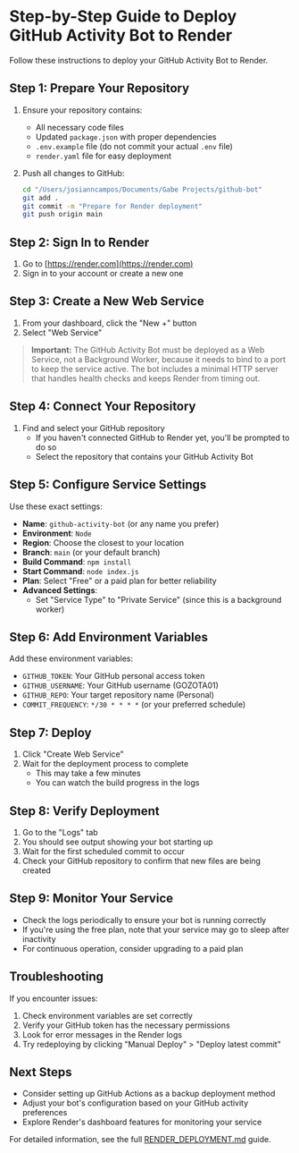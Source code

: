 # Step-by-Step Guide to Deploy GitHub Activity Bot to Render

Follow these instructions to deploy your GitHub Activity Bot to Render.

## Step 1: Prepare Your Repository

1. Ensure your repository contains:
   - All necessary code files
   - Updated `package.json` with proper dependencies
   - `.env.example` file (do not commit your actual `.env` file)
   - `render.yaml` file for easy deployment

2. Push all changes to GitHub:
   ```zsh
   cd "/Users/josianncampos/Documents/Gabe Projects/github-bot"
   git add .
   git commit -m "Prepare for Render deployment"
   git push origin main
   ```

## Step 2: Sign In to Render

1. Go to [https://render.com](https://render.com)
2. Sign in to your account or create a new one

## Step 3: Create a New Web Service

1. From your dashboard, click the "New +" button
2. Select "Web Service"

> **Important:** The GitHub Activity Bot must be deployed as a Web Service, not a Background Worker, because it needs to bind to a port to keep the service active. The bot includes a minimal HTTP server that handles health checks and keeps Render from timing out.

## Step 4: Connect Your Repository

1. Find and select your GitHub repository
   - If you haven't connected GitHub to Render yet, you'll be prompted to do so
   - Select the repository that contains your GitHub Activity Bot

## Step 5: Configure Service Settings

Use these exact settings:

- **Name**: `github-activity-bot` (or any name you prefer)
- **Environment**: `Node`
- **Region**: Choose the closest to your location
- **Branch**: `main` (or your default branch)
- **Build Command**: `npm install`
- **Start Command**: `node index.js`
- **Plan**: Select "Free" or a paid plan for better reliability
- **Advanced Settings**:
  - Set "Service Type" to "Private Service" (since this is a background worker)

## Step 6: Add Environment Variables

Add these environment variables:

- `GITHUB_TOKEN`: Your GitHub personal access token
- `GITHUB_USERNAME`: Your GitHub username (GOZOTA01)
- `GITHUB_REPO`: Your target repository name (Personal)
- `COMMIT_FREQUENCY`: `*/30 * * * *` (or your preferred schedule)

## Step 7: Deploy

1. Click "Create Web Service"
2. Wait for the deployment process to complete
   - This may take a few minutes
   - You can watch the build progress in the logs

## Step 8: Verify Deployment

1. Go to the "Logs" tab
2. You should see output showing your bot starting up
3. Wait for the first scheduled commit to occur
4. Check your GitHub repository to confirm that new files are being created

## Step 9: Monitor Your Service

- Check the logs periodically to ensure your bot is running correctly
- If you're using the free plan, note that your service may go to sleep after inactivity
- For continuous operation, consider upgrading to a paid plan

## Troubleshooting

If you encounter issues:

1. Check environment variables are set correctly
2. Verify your GitHub token has the necessary permissions
3. Look for error messages in the Render logs
4. Try redeploying by clicking "Manual Deploy" > "Deploy latest commit"

## Next Steps

- Consider setting up GitHub Actions as a backup deployment method
- Adjust your bot's configuration based on your GitHub activity preferences
- Explore Render's dashboard features for monitoring your service

For detailed information, see the full [RENDER_DEPLOYMENT.md](RENDER_DEPLOYMENT.md) guide.
